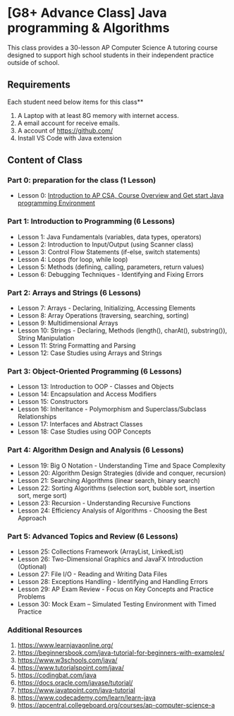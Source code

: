 # [G8+ Advance Class] Java programming & Algorithms

This class provides a 30-lesson AP Computer Science A tutoring course designed to support high school students in their independent practice outside of school.

## Requirements

Each student need  below items for this class**

1. A Laptop with at least 8G memory with internet access.
2. A email account for receive emails.
3. A account of <https://github.com/>
4. Install VS Code with Java extension

## Content of Class

### Part 0: preparation for the class (1 Lesson)

- Lesson 0: [Introduction to AP CSA, Course Overview and Get start Java programming Environment](00_Getting_Stared_with_Java_Hello_World.md)

### Part 1: Introduction to Programming (6 Lessons)

- Lesson 1: Java Fundamentals (variables, data types, operators)
- Lesson 2: Introduction to Input/Output (using Scanner class)
- Lesson 3: Control Flow Statements (if-else, switch statements)
- Lesson 4: Loops (for loop, while loop)
- Lesson 5: Methods (defining, calling, parameters, return values)
- Lesson 6: Debugging Techniques - Identifying and Fixing Errors

### Part 2: Arrays and Strings (6 Lessons)

- Lesson 7: Arrays - Declaring, Initializing, Accessing Elements
- Lesson 8: Array Operations (traversing, searching, sorting)
- Lesson 9: Multidimensional Arrays
- Lesson 10: Strings - Declaring, Methods (length(), charAt(), substring()), String Manipulation
- Lesson 11: String Formatting and Parsing
- Lesson 12: Case Studies using Arrays and Strings

### Part 3: Object-Oriented Programming (6 Lessons)

- Lesson 13: Introduction to OOP - Classes and Objects
- Lesson 14: Encapsulation and Access Modifiers
- Lesson 15: Constructors
- Lesson 16: Inheritance - Polymorphism and Superclass/Subclass Relationships
- Lesson 17: Interfaces and Abstract Classes
- Lesson 18: Case Studies using OOP Concepts

### Part 4: Algorithm Design and Analysis (6 Lessons)

- Lesson 19: Big O Notation - Understanding Time and Space Complexity
- Lesson 20: Algorithm Design Strategies (divide and conquer, recursion)
- Lesson 21: Searching Algorithms (linear search, binary search)
- Lesson 22: Sorting Algorithms (selection sort, bubble sort, insertion sort, merge sort)
- Lesson 23: Recursion - Understanding Recursive Functions
- Lesson 24: Efficiency Analysis of Algorithms - Choosing the Best Approach

### Part 5: Advanced Topics and Review (6 Lessons)

- Lesson 25: Collections Framework (ArrayList, LinkedList)
- Lesson 26: Two-Dimensional Graphics and JavaFX Introduction (Optional)
- Lesson 27: File I/O - Reading and Writing Data Files
- Lesson 28: Exceptions Handling - Identifying and Handling Errors
- Lesson 29: AP Exam Review - Focus on Key Concepts and Practice Problems
- Lesson 30: Mock Exam – Simulated Testing Environment with Timed Practice

### Additional Resources

   1. <https://www.learnjavaonline.org/>
   2. <https://beginnersbook.com/java-tutorial-for-beginners-with-examples/>
   3. <https://www.w3schools.com/java/>
   4. <https://www.tutorialspoint.com/java/>
   5. <https://codingbat.com/java>
   6. <https://docs.oracle.com/javase/tutorial/>
   7. <https://www.javatpoint.com/java-tutorial>
   8. <https://www.codecademy.com/learn/learn-java>
   10. <https://apcentral.collegeboard.org/courses/ap-computer-science-a>

